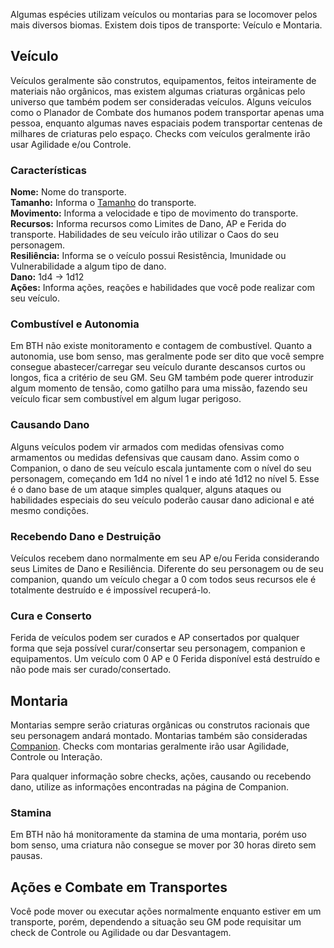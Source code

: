 
Algumas espécies utilizam veículos ou montarias para se locomover pelos mais diversos biomas. Existem dois tipos de transporte: Veículo e Montaria.

## Veículo
Veículos geralmente são construtos, equipamentos, feitos inteiramente de materiais não orgânicos, mas existem algumas criaturas orgânicas pelo universo que também podem ser consideradas veículos. Alguns veículos como o Planador de Combate dos humanos podem transportar apenas uma pessoa, enquanto algumas naves espaciais podem transportar centenas de milhares de criaturas pelo espaço. Checks com veículos geralmente irão usar Agilidade e/ou Controle.

### Características

**Nome:** Nome do transporte.  
**Tamanho:** Informa o [Tamanho](./distance.md#tamanho) do transporte.  
**Movimento:** Informa a velocidade e tipo de movimento do transporte.
**Recursos:** Informa recursos como Limites de Dano, AP e Ferida do transporte. Habilidades de seu veículo irão utilizar o Caos do seu personagem.  
**Resiliência:** Informa se o veículo possui Resistência, Imunidade ou Vulnerabilidade a algum tipo de dano.  
**Dano:** 1d4 -> 1d12  
**Ações:** Informa ações, reações e habilidades que você pode realizar com seu veículo.

### Combustível e Autonomia
Em BTH não existe monitoramento e contagem de combustível. Quanto a autonomia, use bom senso, mas geralmente pode ser dito que você sempre consegue abastecer/carregar seu veículo durante descansos curtos ou longos, fica a critério de seu GM. Seu GM também pode querer introduzir algum momento de tensão, como gatilho para uma missão, fazendo seu veículo ficar sem combustível em algum lugar perigoso.

### Causando Dano
Alguns veículos podem vir armados com medidas ofensivas como armamentos ou medidas defensivas que causam dano. Assim como o Companion, o dano de seu veículo escala juntamente com o nível do seu personagem, começando em 1d4 no nível 1 e indo até 1d12 no nível 5. Esse é o dano base de um ataque simples qualquer, alguns ataques ou habilidades especiais do seu veículo poderão causar dano adicional e até mesmo condições.

### Recebendo Dano e Destruição
Veículos recebem dano normalmente em seu AP e/ou Ferida considerando seus Limites de Dano e Resiliência. Diferente do seu personagem ou de seu companion, quando um veículo chegar a 0 com todos seus recursos ele é totalmente destruído e é impossível recuperá-lo. 

### Cura e Conserto
Ferida de veículos podem ser curados e AP consertados por qualquer forma que seja possível curar/consertar seu personagem, companion e equipamentos. Um veículo com 0 AP e 0 Ferida disponível está destruído e não pode mais ser curado/consertado.

## Montaria
Montarias sempre serão criaturas orgânicas ou construtos racionais que seu personagem andará montado. Montarias também são consideradas [Companion](./companion.md). Checks com montarias geralmente irão usar Agilidade, Controle ou Interação.

Para qualquer informação sobre checks, ações, causando ou recebendo dano, utilize as informações encontradas na página de Companion.

### Stamina
Em BTH não há monitoramente da stamina de uma montaria, porém uso bom senso, uma criatura não consegue se mover por 30 horas direto sem pausas.

## Ações e Combate em Transportes
Você pode mover ou executar ações normalmente enquanto estiver em um transporte, porém, dependendo a situação seu GM pode requisitar um check de Controle ou Agilidade ou dar Desvantagem. 

<!-- O caso mais comum é quando você desejar realizar alguma ação (que não seja mover) durante ou logo após uma ação com seu veículo/montaria, geralmente nesta situação o check da sua ação é realizado com Desvantagem. Imagine o seguinte cenário:

- Você possui é um humano engenheiro e possui um planador de combate como veículo
- Você realiza um ataque com planador de combate e durante o mesmo ataque deseja atirar com sua pistola
- Imagine você tentando mirar com sua pistola enquanto tenta controlar e mirar o planador ao mesmo tempo para um ataque
- Por isso seu check de ataque com a pistola deveria ser realizado com Desvantagem -->

